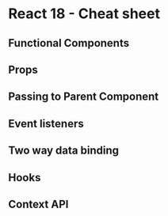 # React 18 - Cheat sheet

## Functional Components
## Props
## Passing to Parent Component
## Event listeners
## Two way data binding
## Hooks
## Context API        